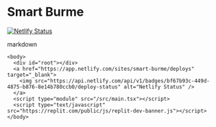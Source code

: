 # Smart Burme 
[![Netlify Status](https://api.netlify.com/api/v1/badges/bf67b93c-449d-4875-b876-8e14b780ccb0/deploy-status)](https://app.netlify.com/sites/smart-burme/deploys)


markdown 
```
<body>
  <div id="root"></div>
  <a href="https://app.netlify.com/sites/smart-burme/deploys" target="_blank">
    <img src="https://api.netlify.com/api/v1/badges/bf67b93c-449d-4875-b876-8e14b780ccb0/deploy-status" alt="Netlify Status" />
  </a>
  <script type="module" src="/src/main.tsx"></script>
  <script type="text/javascript" src="https://replit.com/public/js/replit-dev-banner.js"></script>
</body>
